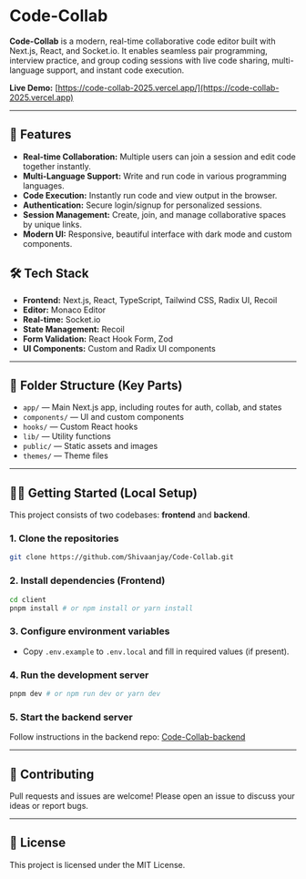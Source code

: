 # Code-Collab

**Code-Collab** is a modern, real-time collaborative code editor built with Next.js, React, and Socket.io. It enables seamless pair programming, interview practice, and group coding sessions with live code sharing, multi-language support, and instant code execution.

**Live Demo:** [https://code-collab-2025.vercel.app/](https://code-collab-2025.vercel.app)

---

## 🚀 Features

- **Real-time Collaboration:** Multiple users can join a session and edit code together instantly.
- **Multi-Language Support:** Write and run code in various programming languages.
- **Code Execution:** Instantly run code and view output in the browser.
- **Authentication:** Secure login/signup for personalized sessions.
- **Session Management:** Create, join, and manage collaborative spaces by unique links.
- **Modern UI:** Responsive, beautiful interface with dark mode and custom components.


## 🛠️ Tech Stack

- **Frontend:** Next.js, React, TypeScript, Tailwind CSS, Radix UI, Recoil
- **Editor:** Monaco Editor
- **Real-time:** Socket.io
- **State Management:** Recoil
- **Form Validation:** React Hook Form, Zod
- **UI Components:** Custom and Radix UI components

---

## 📁 Folder Structure (Key Parts)

- `app/` — Main Next.js app, including routes for auth, collab, and states
- `components/` — UI and custom components
- `hooks/` — Custom React hooks
- `lib/` — Utility functions
- `public/` — Static assets and images
- `themes/` — Theme files

---

## 🧑‍💻 Getting Started (Local Setup)

This project consists of two codebases: **frontend** and **backend**.

### 1. Clone the repositories

```bash
git clone https://github.com/Shivaanjay/Code-Collab.git
```

### 2. Install dependencies (Frontend)

```bash
cd client
pnpm install # or npm install or yarn install
```

### 3. Configure environment variables

- Copy `.env.example` to `.env.local` and fill in required values (if present).

### 4. Run the development server

```bash
pnpm dev # or npm run dev or yarn dev
```

### 5. Start the backend server

Follow instructions in the backend repo: [Code-Collab-backend](https://github.com/ShivaanjayNarula/Code-Collab/server)

---

## 🤝 Contributing

Pull requests and issues are welcome! Please open an issue to discuss your ideas or report bugs.

---

## 📄 License

This project is licensed under the MIT License.
